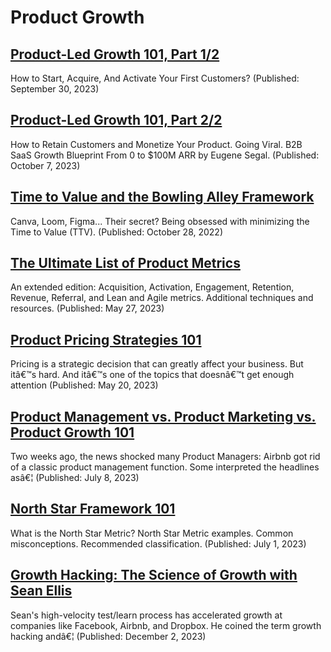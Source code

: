 ﻿# Product Growth

## [Product-Led Growth 101, Part 1/2](https://www.productcompass.pm/p/product-led-growth-101-12)
How to Start, Acquire, And Activate Your First Customers? (Published: September 30, 2023)

## [Product-Led Growth 101, Part 2/2](https://www.productcompass.pm/p/plg-101-how-to-retain-customers-monetize)
How to Retain Customers and Monetize Your Product. Going Viral. B2B SaaS Growth Blueprint From 0 to $100M ARR by Eugene Segal. (Published: October 7, 2023)

## [Time to Value and the Bowling Alley Framework](https://productcompass.pm/p/time-to-value-how-do-product-led)
Canva, Loom, Figma... Their secret? Being obsessed with minimizing the Time to Value (TTV). (Published: October 28, 2022)

## [The Ultimate List of Product Metrics](https://productcompass.pm/p/the-ultimate-list-of-product-metrics)
An extended edition: Acquisition, Activation, Engagement, Retention, Revenue, Referral, and Lean and Agile metrics. Additional techniques and resources. (Published: May 27, 2023)

## [Product Pricing Strategies 101](https://productcompass.pm/p/product-pricing-strategies-101)
Pricing is a strategic decision that can greatly affect your business. But itâ€™s hard. And itâ€™s one of the topics that doesnâ€™t get enough attention (Published: May 20, 2023)

## [Product Management vs. Product Marketing vs. Product Growth 101](https://productcompass.pm/p/product-management-vs-product-marketing)
Two weeks ago, the news shocked many Product Managers: Airbnb got rid of a classic product management function. Some interpreted the headlines asâ€¦ (Published: July 8, 2023)

## [North Star Framework 101](https://productcompass.pm/p/the-north-star-framework-101)
What is the North Star Metric? North Star Metric examples. Common misconceptions. Recommended classification. (Published: July 1, 2023)

## [Growth Hacking: The Science of Growth with Sean Ellis](https://www.productcompass.pm/p/the-science-of-growth-with-sean-ellis)
Sean&#x27;s high-velocity test/learn process has accelerated growth at companies like Facebook, Airbnb, and Dropbox. He coined the term growth hacking andâ€¦ (Published: December 2, 2023)


